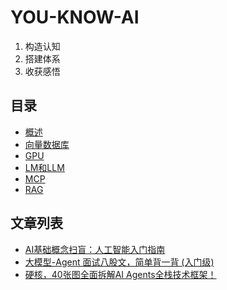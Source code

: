 # YOU-KNOW-AI

1. 构造认知
2. 搭建体系
3. 收获感悟

## 目录

- [概述](./概述.md)
- [向量数据库](./向量数据库.md)
- [GPU](./GPU.md)
- [LM和LLM](./LM和LLM.md)
- [MCP](./MCP.md)
- [RAG](./RAG.md)

## 文章列表

- [AI基础概念扫盲：人工智能入门指南](https://zhuanlan.zhihu.com/p/703098876)
- [大模型-Agent 面试八股文，简单背一背 (入门级)](https://zhuanlan.zhihu.com/p/30772276091)
- [硬核，40张图全面拆解AI Agents全栈技术框架！](https://zhuanlan.zhihu.com/p/32230066307)